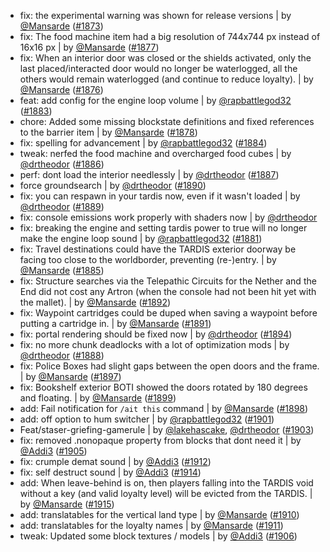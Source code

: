 - fix: the experimental warning was shown for release versions | by [@Mansarde](https://github.com/Mansarde) ([#1873](https://github.com/amblelabs/ait/pull/1873))
- fix: The food machine item had a big resolution of 744x744 px instead of 16x16 px | by [@Mansarde](https://github.com/Mansarde) ([#1877](https://github.com/amblelabs/ait/pull/1877))
- fix: When an interior door was closed or the shields activated, only the last placed/interacted door would no longer be waterlogged, all the others would remain waterlogged (and continue to reduce loyalty). | by [@Mansarde](https://github.com/Mansarde) ([#1876](https://github.com/amblelabs/ait/pull/1876))
- feat: add config for the engine loop volume | by [@rapbattlegod32](https://github.com/rapbattlegod32) ([#1883](https://github.com/amblelabs/ait/pull/1883))
- chore: Added some missing blockstate definitions and fixed references to the barrier item | by [@Mansarde](https://github.com/Mansarde) ([#1878](https://github.com/amblelabs/ait/pull/1878))
- fix: spelling for advancement | by [@rapbattlegod32](https://github.com/rapbattlegod32) ([#1884](https://github.com/amblelabs/ait/pull/1884))
- tweak: nerfed the food machine and overcharged food cubes | by [@drtheodor](https://github.com/drtheodor) ([#1886](https://github.com/amblelabs/ait/pull/1886))
- perf: dont load the interior needlessly | by [@drtheodor](https://github.com/drtheodor) ([#1887](https://github.com/amblelabs/ait/pull/1887))
- force groundsearch | by [@drtheodor](https://github.com/drtheodor) ([#1890](https://github.com/amblelabs/ait/pull/1890))
- fix: you can respawn in your tardis now, even if it wasn't loaded | by [@drtheodor](https://github.com/drtheodor) ([#1889](https://github.com/amblelabs/ait/pull/1889))
- fix: console emissions work properly with shaders now | by [@drtheodor](https://github.com/drtheodor)
- fix: breaking the engine and setting tardis power to true will no longer make the engine loop sound | by [@rapbattlegod32](https://github.com/rapbattlegod32) ([#1881](https://github.com/amblelabs/ait/pull/1881))
- fix: Travel destinations could have the TARDIS exterior doorway be facing too close to the worldborder, preventing (re-)entry. | by [@Mansarde](https://github.com/Mansarde) ([#1885](https://github.com/amblelabs/ait/pull/1885))
- fix: Structure searches via the Telepathic Circuits for the Nether and the End did not cost any Artron (when the console had not been hit yet with the mallet). | by [@Mansarde](https://github.com/Mansarde) ([#1892](https://github.com/amblelabs/ait/pull/1892))
- fix: Waypoint cartridges could be duped when saving a waypoint before putting a cartridge in. | by [@Mansarde](https://github.com/Mansarde) ([#1891](https://github.com/amblelabs/ait/pull/1891))
- fix: portal rendering should be fixed now | by [@drtheodor](https://github.com/drtheodor) ([#1894](https://github.com/amblelabs/ait/pull/1894))
- fix: no more chunk deadlocks with a lot of optimization mods | by [@drtheodor](https://github.com/drtheodor) ([#1888](https://github.com/amblelabs/ait/pull/1888))
- fix: Police Boxes had slight gaps between the open doors and the frame. | by [@Mansarde](https://github.com/Mansarde) ([#1897](https://github.com/amblelabs/ait/pull/1897))
- fix: Bookshelf exterior BOTI showed the doors rotated by 180 degrees and floating. | by [@Mansarde](https://github.com/Mansarde) ([#1899](https://github.com/amblelabs/ait/pull/1899))
- add: Fail notification for `/ait this` command | by [@Mansarde](https://github.com/Mansarde) ([#1898](https://github.com/amblelabs/ait/pull/1898))
- add: off option to hum switcher | by [@rapbattlegod32](https://github.com/rapbattlegod32) ([#1901](https://github.com/amblelabs/ait/pull/1901))
- Feat/staser-griefing-gamerule | by [@lakehascake](https://github.com/lakehascake), [@drtheodor](https://github.com/drtheodor) ([#1903](https://github.com/amblelabs/ait/pull/1903))
- fix: removed .nonopaque property from blocks that dont need it | by [@Addi3](https://github.com/Addi3) ([#1905](https://github.com/amblelabs/ait/pull/1905))
- fix: crumple demat sound | by [@Addi3](https://github.com/Addi3) ([#1912](https://github.com/amblelabs/ait/pull/1912))
- fix: self destruct sound | by [@Addi3](https://github.com/Addi3) ([#1914](https://github.com/amblelabs/ait/pull/1914))
- add: When leave-behind is on, then players falling into the TARDIS void without a key (and valid loyalty level) will be evicted from the TARDIS. | by [@Mansarde](https://github.com/Mansarde) ([#1915](https://github.com/amblelabs/ait/pull/1915))
- add: translatables for the vertical land type | by [@Mansarde](https://github.com/Mansarde) ([#1910](https://github.com/amblelabs/ait/pull/1910))
- add: translatables for the loyalty names | by [@Mansarde](https://github.com/Mansarde) ([#1911](https://github.com/amblelabs/ait/pull/1911))
- tweak: Updated some block textures / models | by [@Addi3](https://github.com/Addi3) ([#1906](https://github.com/amblelabs/ait/pull/1906))
